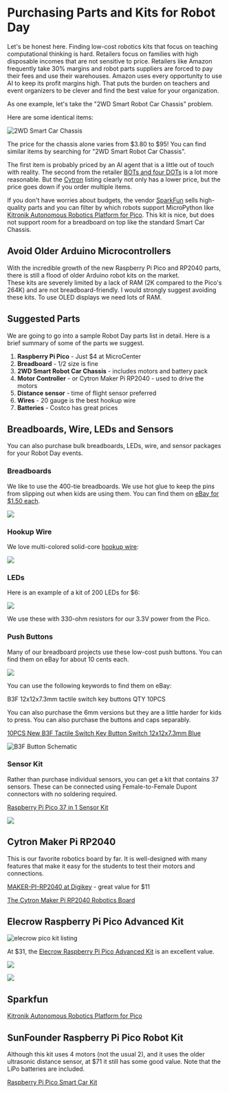 # Purchasing Parts and Kits for Robot Day

Let's be honest here.  Finding low-cost robotics kits that focus
on teaching computational thinking is hard.  Retailers focus
on families with high disposable incomes that are not sensitive
to price.  Retailers like Amazon frequently take 30% margins
and robot parts suppliers are forced to pay their fees and
use their warehouses.  Amazon uses every opportunity to use AI to keep its profit margins high.  That puts the burden on teachers and 
event organizers to be clever and find the best value for your organization.

As one example, let's take the "2WD Smart Robot Car Chassis" problem.

Here are some identical items:

![2WD Smart Car Chassis](./img/smart-car-chassis-options.png)

The price for the chassis alone varies from $3.80 to $95!  You can find
similar items by searching for "2WD Smart Robot Car Chassis".

The first item is probably priced by an AI agent that is a little out of touch with reality.  The second from the retailer 
[BOTs and four DOTs](https://www.amazon.com/2WD-Smart-Robot-Car-Chassis/dp/B0C4TPVH8H/ref=sr_1_6) is a lot more reasonable. But the [Cytron](https://www.cytron.io/p-2wd-smart-robot-car-chassis) listing clearly not only
has a lower price, but the price goes down if you order multiple items.

If you don't have worries about budgets, the vendor [SparkFun](http://sparkfun.com) sells high-quality parts and you can filter by which robots support MicroPython like [Kitronik Autonomous Robotics Platform for Pico](https://www.sparkfun.com/products/19520).  This kit is nice, but does not support room
for a breadboard on top like the standard Smart Car Chassis.

## Avoid Older Arduino Microcontrollers

With the incredible growth of the new Raspberry Pi Pico and RP2040 parts, there is still a flood of older Arduino robot kits on the market.  
These kits are severely limited by a lack of RAM (2K compared to the Pico's 264K) and are not breadboard-friendly.  I would strongly suggest avoiding these kits.  To use OLED displays we need lots of RAM.

## Suggested Parts

We are going to go into a sample Robot Day parts list in detail.  Here
is a brief summary of some of the parts we suggest.

1. **Raspberry Pi Pico** - Just $4 at MicroCenter
2. **Breadboard** - 1/2 size is fine
3. **2WD Smart Robot Car Chassis** - includes motors and battery pack
4. **Motor Controller** - or Cytron Maker Pi RP2040 - used to drive the motors
5. **Distance sensor** - time of flight sensor preferred
6. **Wires** - 20 gauge is the best hookup wire
7. **Batteries** - Costco has great prices

## Breadboards, Wire, LEDs and Sensors

You can also purchase bulk breadboards, LEDs, wire, and sensor packages for your Robot Day events.

### Breadboards

We like to use the 400-tie breadboards.  We use hot glue to keep the pins from slipping out when kids are using them.  You can find them on [eBay for $1.50 each](https://www.ebay.com/itm/311737682581).

![](./img/breadboards.png)

### Hookup Wire

We love multi-colored solid-core [hookup wire](https://www.ebay.com/itm/122171182561):

![](./img/hookup-wire.png)

### LEDs

Here is an example of a kit of 200 LEDs for $6:

![](./img/led-kit.png)

We use these with 330-ohm resistors for our 3.3V power from the Pico.

### Push Buttons

Many of our breadboard projects use these low-cost push buttons.
You can find them on eBay for about 10 cents each.

![](./img/push-buttons.png)

You can use the following keywords to find them on eBay:

B3F 12x12x7.3mm tactile switch key buttons QTY 10PCS

You can also purchase the 6mm versions but they are a little
harder for kids to press.  You can also purchase the buttons
and caps separably.

[10PCS New B3F Tactile Switch Key Button Switch 12x12x7.3mm Blue](https://www.ebay.com/itm/381924159238)

![B3F Button Schematic](./img/button-schematic.png)

### Sensor Kit

Rather than purchase individual sensors, you can get
a kit that contains 37 sensors.  These can be connected using
Female-to-Female Dupont connectors with no soldering required.

[Raspberry Pi Pico 37 in 1 Sensor Kit](https://www.ebay.com/itm/145511286666)

![](./img/sensor-kit.png)

## Cytron Maker Pi RP2040

This is our favorite robotics board by far.  It is well-designed with many
features that make it easy for the students to test their motors
and connections.

[MAKER-PI-RP2040 at Digikey](https://www.digikey.com/en/products/detail/cytron-technologies-sdn-bhd/MAKER-PI-RP2040/14557836) - great value for $11

[The Cytron Maker Pi RP2040 Robotics Board](https://dmccreary.medium.com/the-cytron-maker-pi-rp2040-robotics-board-b1dc7f0eab34)

## Elecrow Raspberry Pi Pico Advanced Kit

![elecrow pico kit listing](./img/elecrow-pico-kit-listing.png)

At $31, the [Elecrow Raspberry Pi Pico Advanced Kit](https://www.elecrow.com/raspberry-pi-pico-advanced-kit-with-pico-board-32-modules-and-32-detailed-projects-lessons.html) is an excellent value.

![](./img/elecrow-pico-kit.jpg)

![](./img/elecrow-pico-parts.jpg)

## Sparkfun

[Kitronik Autonomous Robotics Platform for Pico](https://www.sparkfun.com/products/19520)

## SunFounder Raspberry Pi Pico Robot Kit

Although this kit uses 4 motors (not the usual 2), and it uses
the older ultrasonic distance sensor, at $71 it still has some
good value.  Note that the LiPo batteries are included.

[Raspberry Pi Pico Smart Car Kit ](https://www.sunfounder.com/products/raspberrypi-pico-car)
